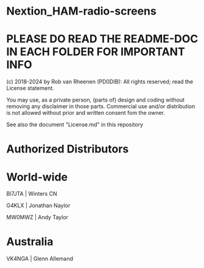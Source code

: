 # Nextion_HAM-radio-screens
# PLEASE DO READ THE README-DOC IN EACH FOLDER FOR IMPORTANT INFO

(c) 2018-2024 by Rob van Rheenen (PD0DIB): All rights reserved; read the License statement.

You may use, as a private person, (parts of) design and coding without removing any disclaimer in those parts.
Commercial use and/or distribution is not allowed without prior and written consent fom the owner.

See also the document "License.md" in this repository

# Authorized Distributors
# World-wide
BI7JTA | Winters CN

G4KLX  | Jonathan Naylor

MW0MWZ | Andy Taylor

# Australia
VK4NGA | Glenn Allemand
